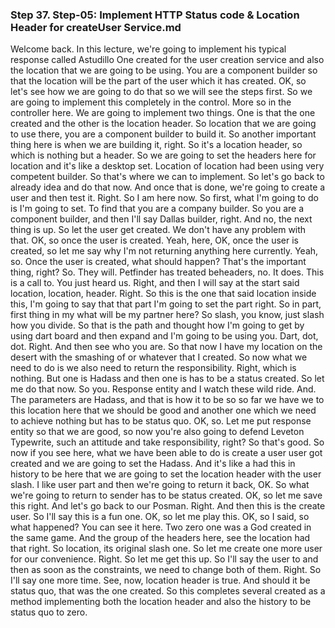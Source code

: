 ### Step 37. Step-05: Implement HTTP Status code & Location Header for createUser Service.md
Welcome back. In this lecture, we're going to implement his typical response called Astudillo One created for the user creation service and also the location that we are going to be using. You are a component builder so that the location will be the part of the user which it has created. OK, so let's see how we are going to do that so we will see the steps first. So we are going to implement this completely in the control. More so in the controller here. We are going to implement two things. One is that the one created and the other is the location header. So location that we are going to use there, you are a component builder to build it. So another important thing here is when we are building it, right. So it's a location header, so which is nothing but a header. So we are going to set the headers here for location and it's like a desktop set. Location of location had been using very competent builder. So that's where we can to implement. So let's go back to already idea and do that now. And once that is done, we're going to create a user and then test it. Right. So I am here now. So first, what I'm going to do is I'm going to set. To find that you are a company builder. So you are a component builder, and then I'll say Dallas builder, right. And no, the next thing is up. So let the user get created. We don't have any problem with that. OK, so once the user is created. Yeah, here, OK, once the user is created, so let me say why I'm not returning anything here currently. Yeah, so. Once the user is created, what should happen? That's the important thing, right? So. They will. Petfinder has treated beheaders, no. It does. This is a call to. You just heard us. Right, and then I will say at the start said location, location, header. Right. So this is the one that said location inside this, I'm going to say that that part I'm going to set the part right. So in part, first thing in my what will be my partner here? So slash, you know, just slash how you divide. So that is the path and thought how I'm going to get by using dart board and then expand and I'm going to be using you. Dart, dot, dot. Right. And then see who you are. So that now I have my location on the desert with the smashing of or whatever that I created. So now what we need to do is we also need to return the responsibility. Right, which is nothing. But one is Hadass and then one is has to be a status created. So let me do that now. So you. Response entity and I watch these wild ride. And. The parameters are Hadass, and that is how it to be so so far we have we to this location here that we should be good and another one which we need to achieve nothing but has to be status quo. OK, so. Let me put response entity so that we are good, so now you're also going to defend Leveton Typewrite, such an attitude and take responsibility, right? So that's good. So now if you see here, what we have been able to do is create a user user got created and we are going to set the Hadass. And it's like a had this in history to be here that we are going to set the location header with the user slash. I like user part and then we're going to return it back, OK. So what we're going to return to sender has to be status created. OK, so let me save this right. And let's go back to our Posman. Right. And then this is the create user. So I'll say this is a fun one. OK, so let me play this. OK, so I said, so what happened? You can see it here. Two zero one was a God created in the same game. And the group of the headers here, see the location had that right. So location, its original slash one. So let me create one more user for our convenience. Right. So let me get this up. So I'll say the user to and then as soon as the constraints, we need to change both of them. Right. So I'll say one more time. See, now, location header is true. And should it be status quo, that was the one created. So this completes several created as a method implementing both the location header and also the history to be status quo to zero. 
